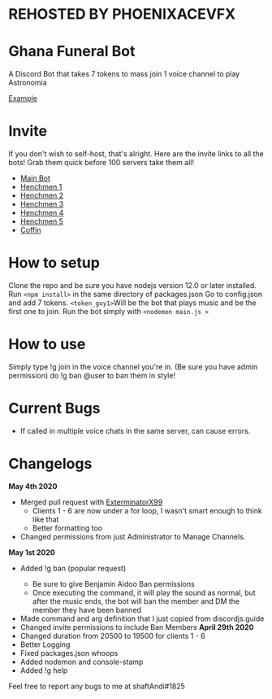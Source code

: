 # REHOSTED BY PHOENIXACEVFX

# Ghana Funeral Bot
A Discord Bot that takes 7 tokens to mass join 1 voice channel to play Astronomia

[Example](https://gfycat.com/delightfulsillykronosaurus)

# Invite
If you don't wish to self-host, that's alright. Here are the invite links to all the bots! Grab them quick before 100 servers take them all!

- [Main Bot](https://discord.com/api/oauth2/authorize?client_id=846423187810025522&permissions=8&scope=bot)
- [Henchmen 1](https://discord.com/api/oauth2/authorize?client_id=846423445214068756&permissions=8&scope=bot)
- [Henchmen 2](https://discord.com/api/oauth2/authorize?client_id=846423601725177898&permissions=8&scope=bot)
- [Henchmen 3](https://discord.com/api/oauth2/authorize?client_id=846423729882005544&permissions=8&scope=bot)
- [Henchmen 4](https://discord.com/api/oauth2/authorize?client_id=846423842913255434&permissions=8&scope=bot)
- [Henchmen 5](https://discord.com/api/oauth2/authorize?client_id=846423947305287711&permissions=8&scope=bot)
- [Coffin](https://discord.com/api/oauth2/authorize?client_id=846424485632409671&permissions=8&scope=bot)

# How to setup
Clone the repo and be sure you have nodejs version 12.0 or later installed.
Run `<npm install>` in the same directory of packages.json
Go to config.json and add 7 tokens. 
`<token_guy1>`Will be the bot that plays music and be the first one to join.
Run the bot simply with `<nodemon main.js >`

# How to use

Simply type !g join in the voice channel you're in. (Be sure you have admin permission) 
do !g ban @user to ban them in style!  

# Current Bugs
- If called in multiple voice chats in the same server, can cause errors. 

# Changelogs
**May 4th 2020**
* Merged pull request with [ExterminatorX99](https://github.com/ExterminatorX99)
  * Clients 1 - 6 are now under a for loop, I wasn't smart enough to think like that
  * Better formatting too
* Changed permissions from just Administrator to Manage Channels.

**May 1st 2020**
* Added !g ban <user mention> <reason> (popular request)
  * Be sure to give Benjamin Aidoo Ban permissions
  * Once executing the command, it will play the sound as normal, but after the music ends, the bot will ban the member and DM the member they have been banned 
* Made command and arg definition that I just copied from discordjs.guide
* Changed invite permissions to include Ban Members
**April 29th 2020**
* Changed duration from 20500 to 19500 for clients 1 - 6
* Better Logging
* Fixed packages.json whoops
* Added nodemon and console-stamp
* Added !g help

Feel free to report any bugs to me at shaftAndi#1825
